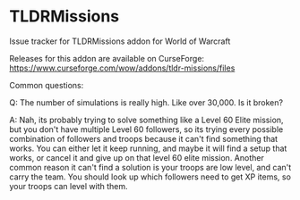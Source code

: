 # TLDRMissions
Issue tracker for TLDRMissions addon for World of Warcraft

Releases for this addon are available on CurseForge: https://www.curseforge.com/wow/addons/tldr-missions/files

Common questions:

Q: The number of simulations is really high. Like over 30,000. Is it broken?

A: Nah, its probably trying to solve something like a Level 60 Elite mission, but you don't have multiple Level 60 followers, so its trying every possible combination of followers and troops because it can't find something that works. You can either let it keep running, and maybe it will find a setup that works, or cancel it and give up on that level 60 elite mission. Another common reason it can't find a solution is your troops are low level, and can't carry the team. You should look up which followers need to get XP items, so your troops can level with them.
